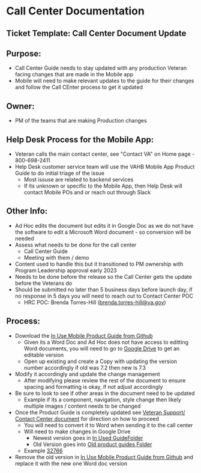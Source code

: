 # Call Center Documentation

## Ticket Template: Call Center Document Update

## Purpose:
 * Call Center Guide needs to stay updated with any production Veteran facing changes that are made in the Mobile app
 * Mobile will need to make relevant updates to the guide for their changes and follow the Call CEnter process to get it updated 

## Owner: 
 * PM of the teams that are making Production changes

## Help Desk Process for the Mobile App: 
* Veteran calls the main contact center, see "Contact VA" on Home page - 800-698-2411
* Help Desk customer service team will use the VAHB Mobile App Product Guide to do initial triage of the issue
   * Most issuse are related to backend services
   * If its unknown or specific to the Mobile App, then Help Desk will contact Mobile POs and or reach out through Slack  

## Other Info:
 * Ad Hoc edits the document but edits it in Google Doc as we do not have the software to edit a Microsoft Word document - so conversion will be needed
 * Assess what needs to be done for the call center
     * Call Center Guide
     * Meeting with them / demo
 * Content used to handle this but it transitioned to PM ownership with Program Leadership approval early 2023
 * Needs to be done before the release so the Call Center gets the update before the Veterans do
 * Should be submitted no later than 5 business days before launch day, if no response in 5 days you will need to reach out to Contact Center POC
    * HRC POC:  Brenda Torres-Hill (brenda.torres-hill@va.gov) 

## Process: 
* Download the [In Use Mobile Product Guide from Github](https://github.com/department-of-veterans-affairs/va.gov-team/tree/master/products/va-mobile-app/releases/Call%20Center%20Docs/In%20use%20version0)
   * Given its a Word Doc and Ad Hoc does not have access to editting Word documents, you will need to go to [Google Drive](https://drive.google.com/drive/u/0/folders/1CSjxUSTORK8MH7NqffA_1aeaMd4xHqZy) to get an editable version
   * Open up existing and create a Copy with updating the version number accordingly if old was 7.2 then new is 7.3
* Modify it accordingly and update the change management
   * After modifying please review the rest of the document to ensure spacing and formatting is okay, if not adjust accordingly  
* Be sure to look to see if other areas in the document need to be updated
   * Example if its a component, navigation, style change then likely multiple images / content needs to be changed 
* Once the Product Guide is completely updated see [Veteran Support/ Contact Center document](https://github.com/department-of-veterans-affairs/va.gov-team/blob/master/platform/contact-center/request-contact-center-review.md) for direction on how to proceed
   * You will need to convert it to Word when sending it to the call center
   * Will need to make changes in Google Drive
       * Newest version goes in [In Used GuideFolder ](https://drive.google.com/drive/u/0/folders/1CSjxUSTORK8MH7NqffA_1aeaMd4xHqZy)
       * Old Version goes into [Old product guides Folder](https://drive.google.com/drive/u/0/folders/1R0AYhrt7D-VRvPe4KIPAYPooBxHyVPjD)
   * Example [32766 ](https://github.com/department-of-veterans-affairs/va.gov-team/issues/32766)
* Remove the old version in [In Use Mobile Product Guide from Github](https://github.com/department-of-veterans-affairs/va.gov-team/tree/master/products/va-mobile-app/releases/Call%20Center%20Docs/In%20use%20version0) and replace it with the new one Word doc version
